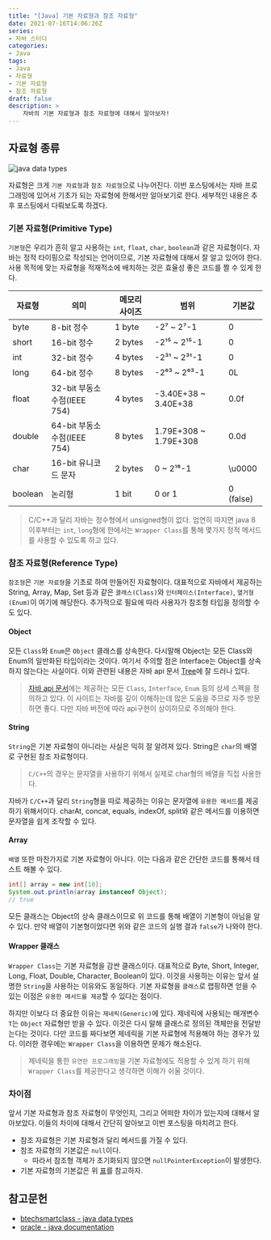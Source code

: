 ```yaml
---
title: "[Java] 기본 자료형과 참조 자료형"
date: 2021-07-16T14:06:26Z
series:
- 자바 스터디
categories:
- Java
tags:
- Java
- 자료형
- 기본 자료형
- 참조 자료형
draft: false
description: >
    자바의 기본 자료형과 참조 자료형에 대해서 알아보자!
---
```


자료형 종류
---

![java data types](http://www.btechsmartclass.com/java/java_images/java-data-types.jpg#center)

자료형은 크게 `기본 자료형`과 `참조 자료형`으로 나누어진다. 이번 포스팅에서는 자바 프로그래밍에 있어서 기초가 되는 자료형에 한해서만 알아보기로 한다. 세부적인 내용은 추후 포스팅에서 다뤄보도록 하겠다.

### 기본 자료형(Primitive Type)

`기본형`은 우리가 흔히 알고 사용하는 `int`, `float`, `char`, `boolean`과 같은 자료형이다. 자바는 정적 타이핑으로 작성되는 언어이므로, 기본 자료형에 대해서 잘 알고 있어야 한다. 사용 목적에 맞는 자료형을 적재적소에 배치하는 것은 효율성 좋은 코드를 짤 수 있게 한다.

| 자료형 | 의미 | 메모리 사이즈 | 범위 | 기본값 |
|--------|------|---------------|------|--------|
| byte | 8-bit 정수 | 1 byte | -2⁷ ~ 2⁷-1 | 0 |
| short | 16-bit 정수 | 2 bytes | -2¹⁵ ~ 2¹⁵-1 |0 |
| int | 32-bit 정수 | 4 bytes | -2³¹ ~ 2³¹-1 | 0 |
| long | 64-bit 정수 | 8 bytes | -2⁶³ ~ 2⁶³-1 | 0L |
| float | 32-bit 부동소수점(IEEE 754) | 4 bytes | -3.40E+38 ~ 3.40E+38 | 0.0f |
| double | 64-bit 부동소수점(IEEE 754) | 8 bytes | 1.79E+308 ~ 1.79E+308 | 0.0d |
| char | 16-bit 유니코드 문자 | 2 bytes | 0 ~ 2¹⁶-1 | \u0000 |
| boolean | 논리형 | 1 bit | 0 or 1 | 0 (false) |

> C/C++과 달리 자바는 정수형에서 unsigned형이 없다. 엄연히 따지면 java 8 이후부터는 `int`, `long`형에 한에서는 `Wrapper Class`를 통해 몇가지 정적 메서드를 사용할 수 있도록 하고 있다.

### 참조 자료형(Reference Type)

`참조형`은 `기본 자료형`을 기초로 하여 만들어진 자료형이다. 대표적으로 자바에서 제공하는 String, Array, Map, Set 등과 같은 `클래스(Class)`와 `인터페이스(Interface)`, `열거형(Enum)`이 여기에 해당한다. 추가적으로 필요에 따라 사용자가 참조형 타입을 정의할 수도 있다.

#### Object

모든 `Class`와 `Enum`은 `Object` 클래스를 상속한다. 다시말해 Object는 모든 Class와 Enum의 일반화된 타입이라는 것이다. 여기서 주의할 점은 Interface는 Object를 상속하지 않는다는 사실이다. 이와 관련된 내용은 자바 api 문서 [Tree](https://docs.oracle.com/en/java/javase/16/docs/api/overview-tree.html)에 잘 드러나 있다.

> [자바 api 문서](https://docs.oracle.com/en/java/javase/16/docs/api/index.html)에는 제공하는 모든 `Class`, `Interface`, `Enum` 등의 상세 스펙을 정의하고 있다. 이 사이트는 자바를 깊이 이해하는데 많은 도움을 주므로 자주 방문하면 좋다. 다만 자바 버전에 따라 api구현이 상이하므로 주의해야 한다.

#### String

`String`은 기본 자료형이 아니라는 사실은 익히 잘 알려져 있다. String은 `char`의 배열로 구현된 참조 자료형이다.

> `C/C++`의 경우는 문자열을 사용하기 위해서 실제로 char형의 배열을 직접 사용한다. 

자바가 `C/C++`과 달리 `String`형을 따로 제공하는 이유는 문자열에 `유용한 메서드`를 제공하기 위해서이다. charAt, concat, equals, indexOf, split와 같은 메서드를 이용하면 문자열을 쉽게 조작할 수 있다.

#### Array

`배열` 또한 마찬가지로 기본 자료형이 아니다. 이는 다음과 같은 간단한 코드를 통해서 테스트 해볼 수 있다.

```java
int[] array = new int[10];
System.out.println(array instanceof Object);
// true
```

모든 클래스는 Object의 상속 클래스이므로 위 코드를 통해 배열이 기본형이 아님을 알 수 있다. 만약 배열이 기본형이었다면 위와 같은 코드의 실행 결과 `false`가 나와야 한다.

#### Wrapper 클래스

`Wrapper Class`는 기본 자료형을 감싼 클래스이다. 대표적으로 Byte, Short, Integer, Long, Float, Double, Character, Boolean이 있다. 이것을 사용하는 이유는 앞서 설명한 `String`을 사용하는 이유와도 동일하다. 기본 자료형을 `클래스`로 랩핑하면 얻을 수 있는 이점은 `유용한 메서드를 제공`할 수 있다는 점이다.

하지만 이보다 더 중요한 이유는 `제네릭(Generic)`에 있다. 제네릭에 사용되는 매개변수 `T`는 `Object` 자료형만 받을 수 있다. 이것은 다시 말해 클래스로 정의된 객체만을 전달받는다는 것이다. 다만 코드를 짜다보면 제네릭을 기본 자료형에 적용해야 하는 경우가 있다. 이러한 경우에는 `Wrapper Class`을 이용하면 문제가 해소된다.

> 제네릭을 통한 `유연한 프로그래밍`을 기본 자료형에도 적용할 수 있게 하기 위해 `Wrapper Class`를 제공한다고 생각하면 이해가 쉬울 것이다.

### 차이점

앞서 기본 자료형과 참조 자료형이 무엇인지, 그리고 어떠한 차이가 있는지에 대해서 알아보았다. 이들의 차이에 대해서 간단히 알아보고 이번 포스팅을 마치려고 한다.

- 참조 자료형은 기본 자료형과 달리 메서드를 가질 수 있다.
- 참조 자료형의 기본값은 `null`이다.
  - 따라서 참조형 객체가 초기화되지 않으면 `nullPointerException`이 발생한다.
- 기본 자료형의 기본값은 위 [표](#기본-자료형primitive-type)를 참고하자.

참고문헌
---

- [btechsmartclass - java data types](http://www.btechsmartclass.com/java/java-data-types.html)
- [oracle - java documentation](https://docs.oracle.com/javase/tutorial/java/nutsandbolts/datatypes.html)
